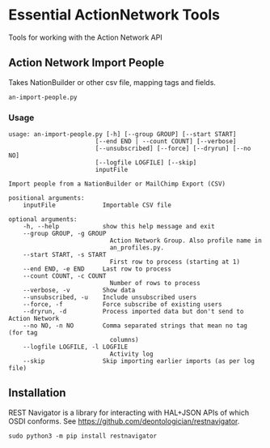 
# Essential ActionNetwork Tools

Tools for working with the Action Network API

## Action Network Import People

Takes NationBuilder or other csv file, mapping tags and fields.

    an-import-people.py

### Usage

    usage: an-import-people.py [-h] [--group GROUP] [--start START]
                            [--end END | --count COUNT] [--verbose]
                            [--unsubscribed] [--force] [--dryrun] [--no NO]
                            [--logfile LOGFILE] [--skip]
                            inputFile

    Import people from a NationBuilder or MailChimp Export (CSV)

    positional arguments:
        inputFile             Importable CSV file

    optional arguments:
        -h, --help            show this help message and exit
        --group GROUP, -g GROUP
                                Action Network Group. Also profile name in
                                an_profiles.py.
        --start START, -s START
                                First row to process (starting at 1)
        --end END, -e END     Last row to process
        --count COUNT, -c COUNT
                                Number of rows to process
        --verbose, -v         Show data
        --unsubscribed, -u    Include unsubscribed users
        --force, -f           Force subscribe of existing users
        --dryrun, -d          Process imported data but don't send to Action Network
        --no NO, -n NO        Comma separated strings that mean no tag (for tag
                                columns)
        --logfile LOGFILE, -l LOGFILE
                                Activity log
        --skip                Skip importing earlier imports (as per log file)

  
## Installation

REST Navigator is a library for interacting with HAL+JSON APIs of which OSDI conforms. See https://github.com/deontologician/restnavigator.

    sudo python3 -m pip install restnavigator 

